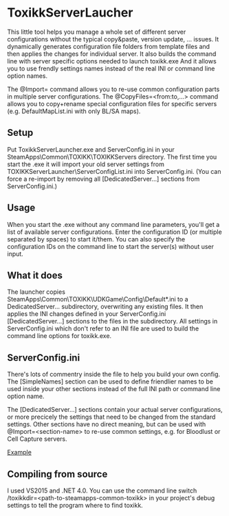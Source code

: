 ToxikkServerLaucher
===

This little tool helps you manage a whole set of different server configurations without the typical copy&paste, version update, ... issues.
It dynamically generates configuration file folders from template files and then applies the changes for individual server.
It also builds the command line with server specific options needed to launch toxikk.exe
And it allows you to use frendly settings names instead of the real INI or command line option names.

The @Import=<section-name> command allows you to re-use common configuration parts in multiple server configurations.
The @CopyFiles=\<from:to,...\> command allows you to copy+rename special configuration files for specific servers (e.g. DefaultMapList.ini with only BL/SA maps).

Setup
-----
Put ToxikkServerLauncher.exe and ServerConfig.ini in your SteamApps\\Common\\TOXIKK\\TOXIKKServers directory.
The first time you start the .exe it will import your old server settings from TOXIKKServerLauncher\\ServerConfigList.ini into ServerConfig.ini. 
(You can force a re-import by removing all [DedicatedServer...] sections from ServerConfig.ini.)

Usage
-----
When you start the .exe without any command line parameters, you'll get a list of available server configurations. 
Enter the configuration ID (or multiple separated by spaces) to start it/them.
You can also specify the configuration IDs on the command line to start the server(s) without user input.

What it does
------------
The launcher copies SteamApps\\Common\\TOXIKK\\UDKGame\\Config\\Default*.ini to a DedicatedServer... subdirectory, overwriting any existing files.
It then applies the INI changes defined in your ServerConfig.ini [DedicatedServer...] sections to the files in the subdirectory.
All settings in ServerConfig.ini which don't refer to an INI file are used to build the command line options for toxikk.exe.

ServerConfig.ini
----------------
There's lots of commentry inside the file to help you build your own config.
The \[SimpleNames\] section can be used to define friendlier names to be used inside your other sections instead of the full INI path or command line option name.

The \[DedicatedServer...\] sections contain your actual server configurations, or more precicely the settings that need to be changed from the standard settings.
Other sections have no direct meaning, but can be used with @Import=\<section-name\> to re-use common settings, e.g. for Bloodlust or Cell Capture servers.

[Example](ToxikkServerLauncher/ServerConfig.ini)


Compiling from source
---------------------
I used VS2015 and .NET 4.0.
You can use the command line switch /toxikkdir=\<path-to-steamapps-common-toxikk\> in your project's debug settings to tell the program where to find toxikk.